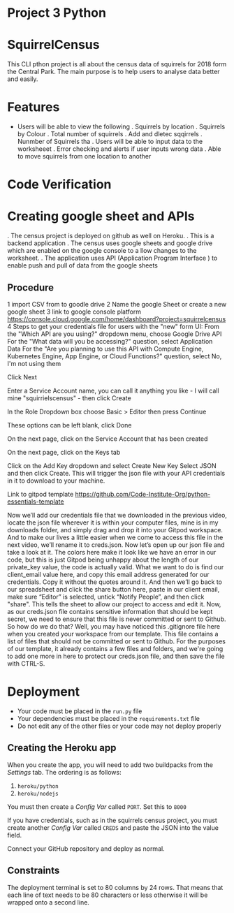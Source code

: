 # Project 3 Python

# SquirrelCensus
  This CLI pthon project is all about the census data of squirrels for 2018 form the Central Park. The main purpose is to help users to analyse data better and easily. 

# Features
  - Users will be able to view the following
   . Squirrels by location
   . Squirrels by Colour
   . Total number of squirrels
   . Add and dletec sqqirrels
   . Nunmber of Squirrels tha
   . Users will be able to input data to the worksheeet
   . Error checking and alerts if user inputs wrong data
   . Able to move squirrels from one location to another

# Code Verification
  
  

# Creating google sheet and APIs
 . The census project is deployed on github as well on Heroku.
 . This is a backend application
 . The census uses google sheets and google drive which are enabled on the google console to a    llow changes to the worksheet.
 . The application uses API (Application Program Interface ) to enable push and pull of data from the google sheets
 ## Procedure
  1 import CSV from to goodle drive
  2 Name the google Sheet
  or create a new google sheet
  3 link to google console platform https://console.cloud.google.com/home/dashboard?project=squirrelcensus
  4 Steps to get your credentials file for users with the "new" form UI:
From the "Which API are you using?" dropdown menu, choose Google Drive API
For the "What data will you be accessing?" question, select Application Data
For the "Are you planning to use this API with Compute Engine, Kubernetes Engine, App Engine, or Cloud Functions?" question, select No, I'm not using them

Click Next

Enter a Service Account name, you can call it anything you like - I will call mine "squirrielscensus" - then click Create

In the Role Dropdown box choose Basic > Editor then press Continue

These options can be left blank, click Done

On the next page, click on the Service Account that has been created

On the next page, click on the Keys tab

Click on the Add Key dropdown and select Create New Key
Select JSON and then click Create. This will trigger the json file with your API credentials in it to download to your machine. 

 Link to gitpod template https://github.com/Code-Institute-Org/python-essentials-template

Now we’ll add our credentials file that we downloaded in the previous video, locate
the json file wherever it is within your computer files, mine is in my downloads folder, and
simply drag and drop it into your Gitpod workspace.
And to make our lives a little easier when we
come to access this file in the next video, we’ll rename it to creds.json.
Now let’s open up our json file and take a look at it. The colors here make it look
like we have an error in our code, but this is just Gitpod being unhappy about the length
of our private_key value, the code is actually valid. What we want to do is find our client_email
value here, and copy this email address generated for our credentials. Copy it without the quotes around it.
And then we’ll go back to our spreadsheet and click the share button here,
paste in our client email, make sure “Editor” is selected, untick “Notify People”, and then click "share".
This tells the sheet to allow our project to access and edit it.
Now, as our creds.json file contains sensitive information that should be kept secret,
we need to ensure that this file is never committed or sent to Github. So how do we do that?
Well, you may have noticed this .gitignore file here when you created your workspace
from our template. This file contains a list of files that should not be committed or sent to Github.
For the purposes of our template, it already contains a few files and folders,
and we're going to add one more in here to protect our creds.json file, and then save the file with CTRL-S.

# Deployment

* Your code must be placed in the `run.py` file
* Your dependencies must be placed in the `requirements.txt` file
* Do not edit any of the other files or your code may not deploy properly

## Creating the Heroku app

When you create the app, you will need to add two buildpacks from the _Settings_ tab. The ordering is as follows:

1. `heroku/python`
2. `heroku/nodejs`

You must then create a _Config Var_ called `PORT`. Set this to `8000`

If you have credentials, such as in the squirrels census project, you must create another _Config Var_ called `CREDS` and paste the JSON into the value field.

Connect your GitHub repository and deploy as normal.

## Constraints

The deployment terminal is set to 80 columns by 24 rows. That means that each line of text needs to be 80 characters or less otherwise it will be wrapped onto a second line.


